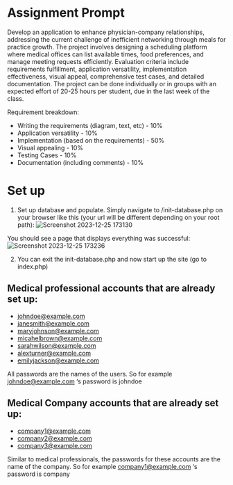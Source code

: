 # Assignment Prompt

Develop an application to enhance physician-company relationships, addressing the current challenge of inefficient networking through meals for practice growth. The project involves designing a scheduling platform where medical offices can list available times, food preferences, and manage meeting requests efficiently. Evaluation criteria include requirements fulfillment, application versatility, implementation effectiveness, visual appeal, comprehensive test cases, and detailed documentation. The project can be done individually or in groups with an expected effort of 20-25 hours per student, due in the last week of the class.

Requirement breakdown:

- Writing the requirements (diagram, text, etc) - 10%
- Application versatility - 10%
- Implementation (based on the requirements) - 50%
- Visual appealing - 10%
- Testing Cases - 10%
- Documentation (including comments) - 10%

# Set up
1. Set up database and populate. Simply navigate to /init-database.php on your browser like this (your url will be different depending on your root path):
![Screenshot 2023-12-25 173130](https://github.com/jangel01/CPSC-431-project/assets/60250253/15841db3-c722-43ad-8030-32cf6d9663f9)

  You should see a page that displays everything was successful:
  ![Screenshot 2023-12-25 173236](https://github.com/jangel01/CPSC-431-project/assets/60250253/3f2370d0-0f4e-4df3-bd6f-f6d689875917)

2. You can exit the init-database.php and now start up the site (go to index.php)

## Medical professional accounts that are already set up:
- johndoe@example.com
- janesmith@example.com
- maryjohnson@example.com
- micahelbrown@example.com
- sarahwilson@example.com
- alexturner@example.com
- emilyjackson@example.com

All passwords are the names of the users. So for example johndoe@example.com ‘s password
is johndoe

## Medical Company accounts that are already set up:
- company1@example.com
- company2@example.com
- company3@example.com

Similar to medical professionals, the passwords for these accounts are the name of the
company. So for example company1@example.com ‘s password is company
